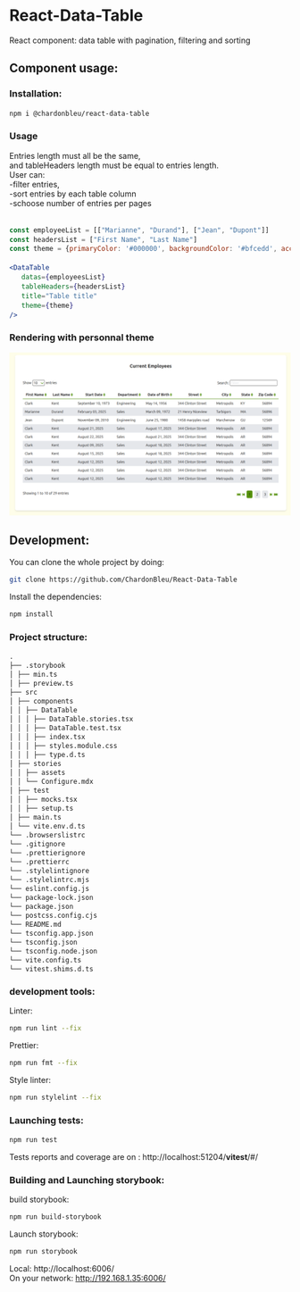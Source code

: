 # React-Data-Table
React component: data table with pagination, filtering and sorting

## Component usage:

   ### Installation:
   ```bash
   npm i @chardonbleu/react-data-table
   ```
   ### Usage 

Entries length must all be the same,  
 and tableHeaders length must be equal to entries length.  
 User can:   
    -filter entries,  
    -sort entries by each table column  
    -schoose number of entries per pages  
 
   
  ```jsx
 
  const employeeList = [["Marianne", "Durand"], ["Jean", "Dupont"]]
  const headersList = ["First Name", "Last Name"]
  const theme = {primaryColor: '#000000', backgroundColor: '#bfcedd', accentColor: '#3c56e7'}
 
  <DataTable
     datas={employeesList}
     tableHeaders={headersList}
     title="Table title"
     theme={theme}
  />
 
  ```

  ### Rendering with personnal theme

  ![HRNet](https://github.com/ChardonBleu/React-Data-Table/blob/main/src/public/DataTableExample.png)

## Development:

You can clone the whole project by doing:

```bash
git clone https://github.com/ChardonBleu/React-Data-Table
```

Install the dependencies:

```bash
npm install
```

### Project structure:

```
.
├── .storybook
│ ├── min.ts
│ ├── preview.ts
├── src
│ ├── components
│ │ ├── DataTable
│ │ │ ├── DataTable.stories.tsx
│ │ │ ├── DataTable.test.tsx
│ │ │ ├── index.tsx
│ │ │ ├── styles.module.css
│ │ │ ├── type.d.ts
│ ├── stories
│ │ ├── assets
│ │ └── Configure.mdx
│ ├── test
│ │ ├── mocks.tsx
│ │ ├── setup.ts
│ ├── main.ts
│ └── vite.env.d.ts
└── .browserslistrc
└── .gitignore
└── .prettierignore
└── .prettierrc
└── .stylelintignore
└── .stylelintrc.mjs
└── eslint.config.js
└── package-lock.json
└── package.json
└── postcss.config.cjs
└── README.md
└── tsconfig.app.json
└── tsconfig.json
└── tsconfig.node.json
└── vite.config.ts
└── vitest.shims.d.ts
```

### development tools:

Linter:
```bash
npm run lint --fix
```

Prettier:
```bash
npm run fmt --fix
```

Style linter:
```bash
npm run stylelint --fix
```

### Launching tests:

```bash
npm run test
```
Tests reports and coverage are on : http://localhost:51204/__vitest__/#/

### Building and Launching storybook:

build storybook:
```bash
npm run build-storybook
```

Launch storybook:
```bash
npm run storybook
```
Local: http://localhost:6006/  
On your network:  http://192.168.1.35:6006/   


